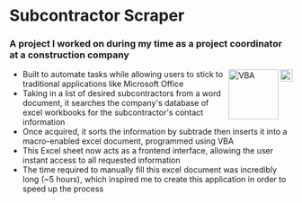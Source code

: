 # Subcontractor Scraper
### A project I worked on during my time as a project coordinator at a construction company
[<img align="right" alt="Python" width="22px" src="https://upload.wikimedia.org/wikipedia/commons/thumb/c/c3/Python-logo-notext.svg/1024px-Python-logo-notext.svg.png" />][python-org] [<img align="right" alt="VBA" width="89px" src="https://user-images.githubusercontent.com/93336604/152653144-b4f6eee1-0cf8-4ef3-a551-8e4ce8705c89.png" />][vba]
  - Built to automate tasks while allowing users to stick to traditional applications like Microsoft Office
  - Taking in a list of desired subcontractors from a word document, it searches the company's database of excel workbooks for the subcontractor's contact information
  - Once acquired, it sorts the information by subtrade then inserts it into a macro-enabled excel document, programmed using VBA
  - This Excel sheet now acts as a frontend interface, allowing the user instant access to all requested information
  - The time required to manually fill this excel document was incredibly long (~5 hours), which inspired me to create this application in order to speed up the process

[vba]: https://docs.microsoft.com/en-us/office/vba/api/overview/
[python-org]: https://www.python.org/

